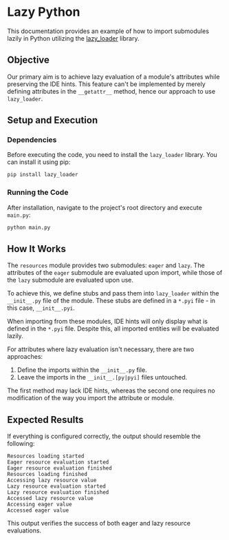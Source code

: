 # Lazy Python

This documentation provides an example of how to import submodules lazily in Python utilizing the [lazy_loader](https://github.com/scientific-python/lazy_loader) library.

## Objective

Our primary aim is to achieve lazy evaluation of a module's attributes while preserving the IDE hints. This feature can't be implemented by merely defining attributes in the `__getattr__` method, hence our approach to use `lazy_loader`.

## Setup and Execution

### Dependencies

Before executing the code, you need to install the `lazy_loader` library. You can install it using pip:

```bash
pip install lazy_loader
```

### Running the Code

After installation, navigate to the project's root directory and execute `main.py`:

```bash
python main.py
```

## How It Works

The `resources` module provides two submodules: `eager` and `lazy`. The attributes of the `eager` submodule are evaluated upon import, while those of the `lazy` submodule are evaluated upon use.

To achieve this, we define stubs and pass them into `lazy_loader` within the `__init__.py` file of the module. These stubs are defined in a `*.pyi` file - in this case, `__init__.pyi`.

When importing from these modules, IDE hints will only display what is defined in the `*.pyi` file. Despite this, all imported entities will be evaluated lazily.

For attributes where lazy evaluation isn't necessary, there are two approaches:

1. Define the imports within the `__init__.py` file.
2. Leave the imports in the `__init__.[py|pyi]` files untouched.

The first method may lack IDE hints, whereas the second one requires no modification of the way you import the attribute or module.

## Expected Results

If everything is configured correctly, the output should resemble the following:

```
Resources loading started
Eager resource evaluation started
Eager resource evaluation finished
Resources loading finished
Accessing lazy resource value
Lazy resource evaluation started
Lazy resource evaluation finished
Accessed lazy resource value
Accessing eager value
Accessed eager value
```

This output verifies the success of both eager and lazy resource evaluations.
